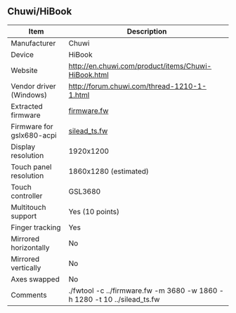 Chuwi/HiBook
---------------------------------------------

| Item                      | Description |
|---------------------------|-------------|
| Manufacturer              | Chuwi |
| Device                    | HiBook |
| Website                   | http://en.chuwi.com/product/items/Chuwi-HiBook.html |
| Vendor driver (Windows)   | http://forum.chuwi.com/thread-1210-1-1.html |
| Extracted firmware        | [firmware.fw](firmware.fw) |
| Firmware for gslx680-acpi | [silead_ts.fw](silead_ts.fw) |
| Display resolution        | 1920x1200 |
| Touch panel resolution    | 1860x1280 (estimated) |
| Touch controller          | GSL3680 |
| Multitouch support        | Yes (10 points) |
| Finger tracking           | Yes |
| Mirrored horizontally     | No |
| Mirrored vertically       | No |
| Axes swapped              | No |
| Comments                  | ./fwtool -c ../firmware.fw -m 3680 -w 1860 -h 1280 -t 10 ../silead_ts.fw |
